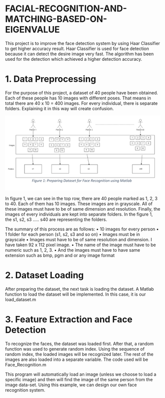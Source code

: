# FACIAL-RECOGNITION-AND-MATCHING-BASED-ON-EIGENVALUE
This project is to improve the face detection system by using Haar Classifier to get higher accuracy result. Haar Classifier is used for face detection because it can detect the desire image very fast. The algorithm has been used for the detection which achieved a higher detection accuracy.

# 1. Data Preprocessing
For the purpose of this project, a dataset of 40 people have been obtained. Each of these people has 10 images with different poses. That means in total there are 40 x 10 = 400 images. For every individual, there is separate folders. Explaining it in this way will create confusion. 

<p align="center">
  <img src="./docs/images/image1.PNG">
</p>

In figure 1, we can see in the top row, there are 40 people marked as 1, 2, 3 to 40. Each of them has 10 images. These images are in grayscale. All of these images must have to be of same dimension and resolution. Finally, the images of every individuals are kept into separate folders. In the figure 1, the s1, s2, s3 ….. s40 are representing the folders.

The summary of this process are as follows: 
• 10 images for every person 
• 1 folder for each person (s1, s2, s3 and so on) 
• Images must be in grayscale 
• Images must have to be of same resolution and dimension. I have taken 92 x 112 pixel image.
• The name of the image must have to be numeric such as 1, 2, 3. 
• And the images must have to have same extension such as bmp, pgm and or any image format

# 2. Dataset Loading
After preparing the dataset, the next task is loading the dataset. A Matlab function to load the dataset will be implemented. In this case, it is our load_dataset.m

# 3. Feature Extraction and Face Detection
To recognize the faces, the dataset was loaded first. After that, a random function was used to generate random index. Using the sequence of random index, the loaded images will be recognized later. The rest of the images are also loaded into a separate variable. The code used will be Face_Recognition.m

This program will automatically load an image (unless we choose to load a specific image) and then will find the image of the same person from the image data-set. Using this example, we can design our own face recognition system.


